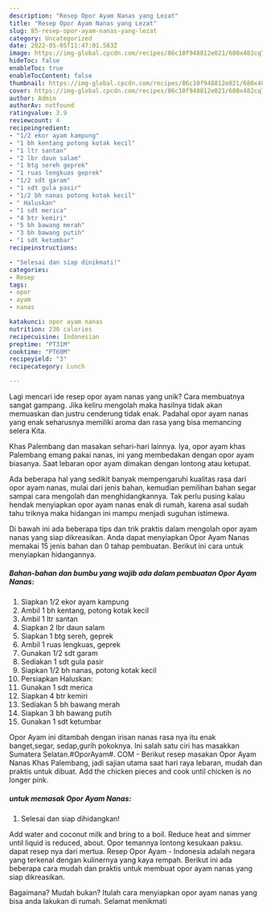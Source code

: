 ```yaml
---
description: "Resep Opor Ayam Nanas yang Lezat"
title: "Resep Opor Ayam Nanas yang Lezat"
slug: 85-resep-opor-ayam-nanas-yang-lezat
category: Uncategorized
date: 2022-05-05T11:47:01.583Z
image: https://img-global.cpcdn.com/recipes/86c10f948812e021/680x482cq70/opor-ayam-nanas-foto-resep-utama.jpg
hideToc: false
enableToc: true
enableTocContent: false
thumbnail: https://img-global.cpcdn.com/recipes/86c10f948812e021/680x482cq70/opor-ayam-nanas-foto-resep-utama.jpg
cover: https://img-global.cpcdn.com/recipes/86c10f948812e021/680x482cq70/opor-ayam-nanas-foto-resep-utama.jpg
author: Admin
authorAv: notfound
ratingvalue: 3.9
reviewcount: 4
recipeingredient:
- "1/2 ekor ayam kampung"
- "1 bh kentang potong kotak kecil"
- "1 ltr santan"
- "2 lbr daun salam"
- "1 btg sereh geprek"
- "1 ruas lengkuas geprek"
- "1/2 sdt garam"
- "1 sdt gula pasir"
- "1/2 bh nanas potong kotak kecil"
- " Haluskan"
- "1 sdt merica"
- "4 btr kemiri"
- "5 bh bawang merah"
- "3 bh bawang putih"
- "1 sdt ketumbar"
recipeinstructions:

- "Selesai dan siap dinikmati!"
categories:
- Resep
tags:
- opor
- ayam
- nanas

katakunci: opor ayam nanas 
nutrition: 230 calories
recipecuisine: Indonesian
preptime: "PT31M"
cooktime: "PT60M"
recipeyield: "3"
recipecategory: Lunch

---
```





Lagi mencari ide resep opor ayam nanas yang unik? Cara membuatnya sangat gampang. Jika keliru mengolah maka hasilnya tidak akan memuaskan dan justru cenderung tidak enak. Padahal opor ayam nanas yang enak seharusnya memiliki aroma dan rasa yang bisa memancing selera Kita.





Khas Palembang dan masakan sehari-hari lainnya. Iya, opor ayam khas Palembang emang pakai nanas, ini yang membedakan dengan opor ayam biasanya. Saat lebaran opor ayam dimakan dengan lontong atau ketupat.

Ada beberapa hal yang sedikit banyak mempengaruhi kualitas rasa dari opor ayam nanas, mulai dari jenis bahan, kemudian pemilihan bahan segar sampai cara mengolah dan menghidangkannya. Tak perlu pusing kalau hendak menyiapkan opor ayam nanas enak di rumah, karena asal sudah tahu triknya maka hidangan ini mampu menjadi suguhan istimewa.






Di bawah ini ada beberapa tips dan trik praktis dalam mengolah opor ayam nanas yang siap dikreasikan. Anda dapat menyiapkan Opor Ayam Nanas memakai 15 jenis bahan dan 0 tahap pembuatan. Berikut ini cara untuk menyiapkan hidangannya.

<!--inarticleads1-->

##### Bahan-bahan dan bumbu yang wajib ada dalam pembuatan Opor Ayam Nanas:

1. Siapkan 1/2 ekor ayam kampung
1. Ambil 1 bh kentang, potong kotak kecil
1. Ambil 1 ltr santan
1. Siapkan 2 lbr daun salam
1. Siapkan 1 btg sereh, geprek
1. Ambil 1 ruas lengkuas, geprek
1. Gunakan 1/2 sdt garam
1. Sediakan 1 sdt gula pasir
1. Siapkan 1/2 bh nanas, potong kotak kecil
1. Persiapkan  Haluskan:
1. Gunakan 1 sdt merica
1. Siapkan 4 btr kemiri
1. Sediakan 5 bh bawang merah
1. Siapkan 3 bh bawang putih
1. Gunakan 1 sdt ketumbar


Opor Ayam ini ditambah dengan irisan nanas rasa nya itu enak banget,segar, sedap,gurih pokoknya. Ini salah satu ciri has masakkan Sumatera Selatan.#OporAyam#. COM - Berikut resep masakan Opor Ayam Nanas Khas Palembang, jadi sajian utama saat hari raya lebaran, mudah dan praktis untuk dibuat. Add the chicken pieces and cook until chicken is no longer pink. 

<!--inarticleads2-->

#####  untuk memasak Opor Ayam Nanas:


1. Selesai dan siap dihidangkan!

Add water and coconut milk and bring to a boil. Reduce heat and simmer until liquid is reduced, about. Opor temannya lontong kesukaan paksu. dapat resep nya dari mertua. Resep Opor Ayam - Indonesia adalah negara yang terkenal dengan kulinernya yang kaya rempah. Berikut ini ada beberapa cara mudah dan praktis untuk membuat opor ayam nanas yang siap dikreasikan. 

Bagaimana? Mudah bukan? Itulah cara menyiapkan opor ayam nanas yang bisa anda lakukan di rumah. Selamat menikmati
